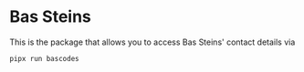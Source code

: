 # Bas Steins
This is the package that allows you to access Bas Steins' contact details via

```
pipx run bascodes
```